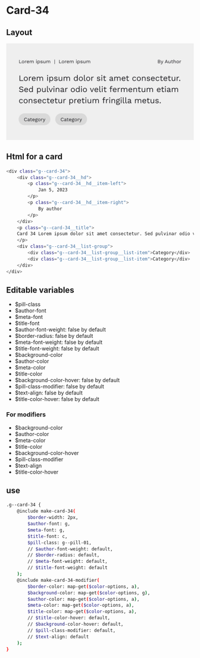 # Card-34

## Layout

![alt text][card-33]

[card-33]: /src/img/global-components/card/card-33.jpg

## Html for a card

```sh
<div class="g--card-34">
    <div class="g--card-34__hd">
        <p class="g--card-34__hd__item-left">
            Jan 5, 2023
        </p>
        <p class="g--card-34__hd__item-right">
            By author
        </p>
    </div>
    <p class="g--card-34__title">
    Card 34 Lorem ipsum dolor sit amet consectetur. Sed pulvinar odio velit fermentum etiam consectetur pretium fringilla metus.
    </p>
    <div class="g--card-34__list-group">
        <div class="g--card-34__list-group__list-item">Category</div>
        <div class="g--card-34__list-group__list-item">Category</div>
    </div>
</div>
```

## Editable variables

- $pill-class
- $author-font
- $meta-font
- $title-font
- $author-font-weight: false by default
- $border-radius: false by default
- $meta-font-weight: false by default
- $title-font-weight: false by default
- $background-color
- $author-color
- $meta-color
- $title-color
- $background-color-hover: false by default
- $pill-class-modifier: false by default
- $text-align: false by default
- $title-color-hover: false by default

### For modifiers

- $background-color
- $author-color
- $meta-color
- $title-color
- $background-color-hover
- $pill-class-modifier
- $text-align
- $title-color-hover

## use

```sh
.g--card-34 {
    @include make-card-34(
        $border-width: 2px,
        $author-font: g,
        $meta-font: g,
        $title-font: c,
        $pill-class: g--pill-01,
        // $author-font-weight: default,
        // $border-radius: default,
        // $meta-font-weight: default,
        // $title-font-weight: default
    );
    @include make-card-34-modifier(
        $border-color: map-get($color-options, a),
        $background-color: map-get($color-options, g),
        $author-color: map-get($color-options, a),
        $meta-color: map-get($color-options, a),
        $title-color: map-get($color-options, a),
        // $title-color-hover: default,
        // $background-color-hover: default,
        // $pill-class-modifier: default,
        // $text-align: default 
    );
}
```
